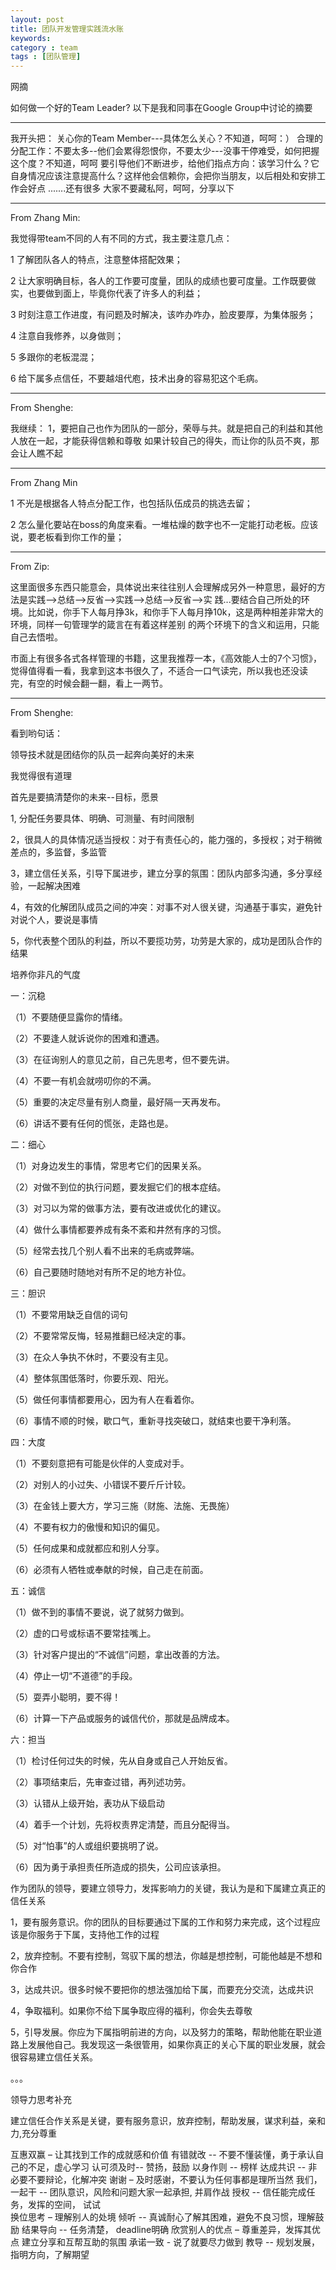 ```yaml
---
layout: post
title: 团队开发管理实践流水账
keywords: 
category : team
tags : [团队管理]
---
```

网摘

<!-- more -->

如何做一个好的Team Leader?
以下是我和同事在Google Group中讨论的摘要

------------------------------------------

我开头把：
关心你的Team Member---具体怎么关心？不知道，呵呵：）
合理的分配工作：不要太多--他们会累得怨恨你，不要太少---没事干停难受，如何把握这个度？不知道，呵呵
要引导他们不断进步，给他们指点方向：该学习什么？它自身情况应该注意提高什么？这样他会信赖你，会把你当朋友，以后相处和安排工作会好点
.......还有很多
大家不要藏私阿，呵呵，分享以下

--------------------------------------------

From Zhang Min:

我觉得带team不同的人有不同的方式，我主要注意几点：

1 了解团队各人的特点，注意整体搭配效果；

2 让大家明确目标，各人的工作要可度量，团队的成绩也要可度量。工作既要做实，也要做到面上，毕竟你代表了许多人的利益；

3 时刻注意工作进度，有问题及时解决，该咋办咋办，脸皮要厚，为集体服务；

4 注意自我修养，以身做则；

5 多跟你的老板混混；

6 给下属多点信任，不要越俎代庖，技术出身的容易犯这个毛病。

 

--------------------------------------------

From Shenghe:

我继续：
1，要把自己也作为团队的一部分，荣辱与共。就是把自己的利益和其他人放在一起，才能获得信赖和尊敬
如果计较自己的得失，而让你的队员不爽，那会让人瞧不起

---------------------------------------------

From Zhang Min

1 不光是根据各人特点分配工作，也包括队伍成员的挑选去留；

2 怎么量化要站在boss的角度来看。一堆枯燥的数字也不一定能打动老板。应该说，要老板看到你工作的量；

 

---------------------------------------------

From Zip:

这里面很多东西只能意会，具体说出来往往别人会理解成另外一种意思，最好的方法是实践-->总结-->反省-->实践-->总结-->反省-->实
践...要结合自己所处的环境。比如说，你手下人每月挣3k，和你手下人每月挣10k，这是两种相差非常大的环境，同样一句管理学的箴言在有着这样差别
的两个环境下的含义和运用，只能自己去悟啦。

市面上有很多各式各样管理的书籍，这里我推荐一本，《高效能人士的7个习惯》，觉得值得看一看，我拿到这本书很久了，不适合一口气读完，所以我也还没读
完，有空的时候会翻一翻，看上一两节。

-------------------------------------------------

From Shenghe:

看到哟句话：

领导技术就是团结你的队员一起奔向美好的未来

我觉得很有道理

首先是要搞清楚你的未来--目标，愿景

1, 分配任务要具体、明确、可测量、有时间限制

2，很具人的具体情况适当授权：对于有责任心的，能力强的，多授权；对于稍微差点的，多监督，多监管

3，建立信任关系，引导下属进步，建立分享的氛围：团队内部多沟通，多分享经验，一起解决困难

4，有效的化解团队成员之间的冲突：对事不对人很关键，沟通基于事实，避免针对说个人，要说是事情

5，你代表整个团队的利益，所以不要揽功劳，功劳是大家的，成功是团队合作的结果

培养你非凡的气度

一：沉稳

（1）不要随便显露你的情绪。

（2）不要逢人就诉说你的困难和遭遇。

（3）在征询别人的意见之前，自己先思考，但不要先讲。

（4）不要一有机会就唠叨你的不满。

（5）重要的决定尽量有别人商量，最好隔一天再发布。

（6）讲话不要有任何的慌张，走路也是。

二：细心

（1）对身边发生的事情，常思考它们的因果关系。

（2）对做不到位的执行问题，要发掘它们的根本症结。

（3）对习以为常的做事方法，要有改进或优化的建议。

（4）做什么事情都要养成有条不紊和井然有序的习惯。

（5）经常去找几个别人看不出来的毛病或弊端。

（6）自己要随时随地对有所不足的地方补位。

三：胆识

（1）不要常用缺乏自信的词句

（2）不要常常反悔，轻易推翻已经决定的事。

（3）在众人争执不休时，不要没有主见。

（4）整体氛围低落时，你要乐观、阳光。

（5）做任何事情都要用心，因为有人在看着你。

（6）事情不顺的时候，歇口气，重新寻找突破口，就结束也要干净利落。

四：大度

（1）不要刻意把有可能是伙伴的人变成对手。

（2）对别人的小过失、小错误不要斤斤计较。

（3）在金钱上要大方，学习三施（财施、法施、无畏施）

（4）不要有权力的傲慢和知识的偏见。

（5）任何成果和成就都应和别人分享。

（6）必须有人牺牲或奉献的时候，自己走在前面。

五：诚信

（1）做不到的事情不要说，说了就努力做到。

（2）虚的口号或标语不要常挂嘴上。

（3）针对客户提出的“不诚信”问题，拿出改善的方法。

（4）停止一切“不道德”的手段。

（5）耍弄小聪明，要不得！

（6）计算一下产品或服务的诚信代价，那就是品牌成本。

六：担当

（1）检讨任何过失的时候，先从自身或自己人开始反省。

（2）事项结束后，先审查过错，再列述功劳。

（3）认错从上级开始，表功从下级启动

（4）着手一个计划，先将权责界定清楚，而且分配得当。

（5）对“怕事”的人或组织要挑明了说。

（6）因为勇于承担责任所造成的损失，公司应该承担。



作为团队的领导，要建立领导力，发挥影响力的关键，我认为是和下属建立真正的信任关系

1，要有服务意识。你的团队的目标要通过下属的工作和努力来完成，这个过程应该是你服务于下属，支持他工作的过程

2，放弃控制。不要有控制，驾驭下属的想法，你越是想控制，可能他越是不想和你合作

3，达成共识。很多时候不要把你的想法强加给下属，而要充分交流，达成共识

4，争取福利。如果你不给下属争取应得的福利，你会失去尊敬

5，引导发展。你应为下属指明前进的方向，以及努力的策略，帮助他能在职业道路上发展他自己。我发现这一条很管用，如果你真正的关心下属的职业发展，就会很容易建立信任关系。

。。。

领导力思考补充

建立信任合作关系是关键，要有服务意识，放弃控制，帮助发展，谋求利益，亲和力,充分尊重

互惠双赢 – 让其找到工作的成就感和价值
有错就改 -- 不要不懂装懂，勇于承认自己的不足，虚心学习
认可须及时--  赞扬，鼓励
以身作则 -- 榜样
达成共识  --  非必要不要辩论，化解冲突
谢谢 –  及时感谢，不要认为任何事都是理所当然
我们，一起干 --  团队意识，风险和问题大家一起承担,  并肩作战
授权 -- 信任能完成任务，发挥的空间， 试试  
换位思考 – 理解别人的处境
倾听 -- 真诚耐心了解其困难，避免不良习惯，理解鼓励
结果导向 -- 任务清楚， deadline明确
欣赏别人的优点 – 尊重差异，发挥其优点
建立分享和互帮互助的氛围
承诺一致 - 说了就要尽力做到
教导 -- 规划发展，指明方向，了解期望